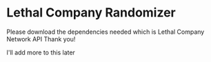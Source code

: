 # Lethal Company Randomizer
Please download the dependencies needed which is Lethal Company Network API Thank you!

I'll add more to this later

